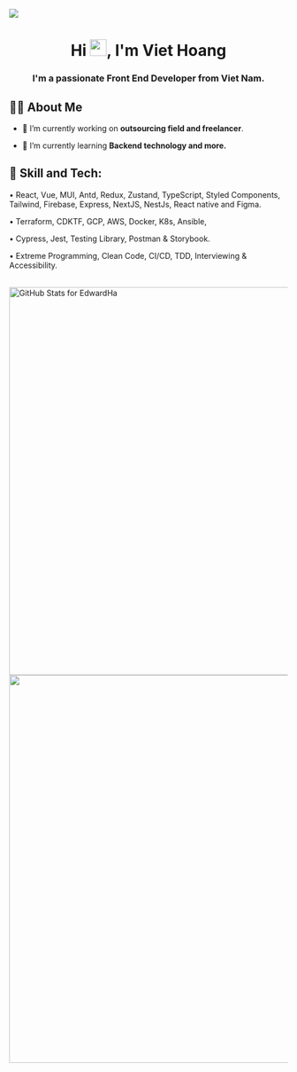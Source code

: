 <a href="#"><img  height="auto" src="https://th.bing.com/th/id/R.44eb3fe99fd015084dfb660b3f80bb80?rik=4UJeoL%2fK5vo%2buA&pid=ImgRaw&r=0" height="175px"/></a>

<h1 align="center">Hi <img src="https://raw.githubusercontent.com/MartinHeinz/MartinHeinz/master/wave.gif" width="30px">, I'm Viet Hoang</h1>
<h3 align="center">I'm a passionate Front End Developer from Viet Nam.</h3>


## 🙋‍♂️ About Me

- 🔭 I’m currently working on **outsourcing field and freelancer**.

- 🌱 I’m currently learning **Backend technology and more.**

## 🚀 Skill and Tech:
• React, Vue, MUI, Antd, Redux, Zustand, TypeScript, Styled Components, Tailwind, Firebase, Express, NextJS, NestJs, React native and Figma.

• Terraform, CDKTF, GCP, AWS, Docker, K8s, Ansible,

• Cypress, Jest, Testing Library, Postman & Storybook.

• Extreme Programming, Clean Code, CI/CD, TDD, Interviewing & Accessibility.

<br/>
<img src="https://github-readme-stats.vercel.app/api?username=VietHoang24&show_icons=true&include_all_commits=true&count_private=true&theme=great-gatsby&layout=compact" alt="GitHub Stats for EdwardHa" width="700">
<br />
<img src="https://github-readme-streak-stats.herokuapp.com?user=VietHoang24&theme=great-gatsby" width="700">
